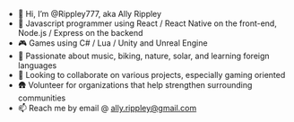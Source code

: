 - 👋 Hi, I’m @Rippley777, aka Ally Rippley
- 👾 Javascript programmer using React / React Native on the front-end, Node.js / Express on the backend
- 🎮 Games using C# / Lua / Unity and Unreal Engine
- 🌱 Passionate about music, biking, nature, solar, and learning foreign languages
- 💞️ Looking to collaborate on various projects, especially gaming oriented
- 🛖 Volunteer for organizations that help strengthen surrounding communities
- 📫 Reach me by email @ ally.rippley@gmail.com

<!---
Rippley777/Rippley777 is a ✨ special ✨ repository because its `README.md` (this file) appears on your GitHub profile.
You can click the Preview link to take a look at your changes.
--->
